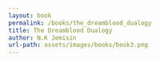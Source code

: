 ```yaml
---
layout: book
permalink: /books/the_dreamblood_dualogy
title: The Dreamblood Dualogy
author: N.K Jemisin
url-path: assets/images/books/book3.png
---
```

